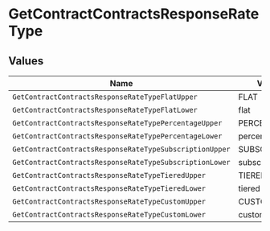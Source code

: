 # GetContractContractsResponseRateType


## Values

| Name                                                    | Value                                                   |
| ------------------------------------------------------- | ------------------------------------------------------- |
| `GetContractContractsResponseRateTypeFlatUpper`         | FLAT                                                    |
| `GetContractContractsResponseRateTypeFlatLower`         | flat                                                    |
| `GetContractContractsResponseRateTypePercentageUpper`   | PERCENTAGE                                              |
| `GetContractContractsResponseRateTypePercentageLower`   | percentage                                              |
| `GetContractContractsResponseRateTypeSubscriptionUpper` | SUBSCRIPTION                                            |
| `GetContractContractsResponseRateTypeSubscriptionLower` | subscription                                            |
| `GetContractContractsResponseRateTypeTieredUpper`       | TIERED                                                  |
| `GetContractContractsResponseRateTypeTieredLower`       | tiered                                                  |
| `GetContractContractsResponseRateTypeCustomUpper`       | CUSTOM                                                  |
| `GetContractContractsResponseRateTypeCustomLower`       | custom                                                  |